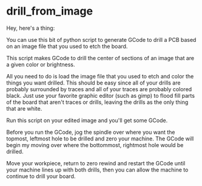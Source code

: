 drill_from_image
================

Hey, here's a thing:

You can use this bit of python script to generate GCode to drill a PCB based on
an image file that you used to etch the board.

This script makes GCode to drill the center of sections of an image that are a
given color or brightness.

All you need to do is load the image file that you used to etch and color the
things you want drilled. This should be easy since all of your drills are
probably surrounded by traces and all of your traces are probably colored black.
Just use your favorite graphic editor (such as gimp) to flood fill parts of the
board that aren't traces or drills, leaving the drills as the only thing that
are white.

Run this script on your edited image and you'll get some GCode.

Before you run the GCode, jog the spindle over where you want the topmost,
leftmost hole to be drilled and zero your machine. The GCode will begin my
moving over where the bottommost, rightmost hole would be drilled.

Move your workpiece, return to zero rewind and restart the GCode until your
machine lines up with both drills, then you can allow the machine to continue to
drill your board.

